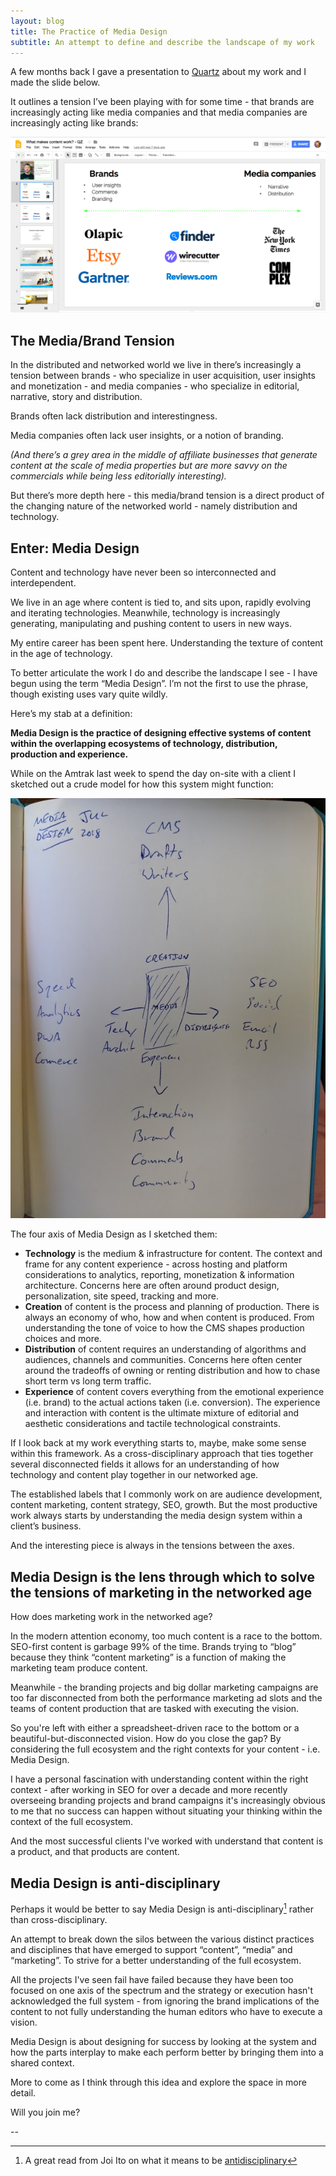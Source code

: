 ```yaml
---
layout: blog
title: The Practice of Media Design
subtitle: An attempt to define and describe the landscape of my work
---
```


A few months back I gave a presentation to [Quartz](https://qz.com) about my work and I made the slide below.

It outlines a tension I’ve been playing with for some time - that brands are increasingly acting like media companies and that media companies are increasingly acting like brands:

![](/images/qzslide.png)

## The Media/Brand Tension

In the distributed and networked world we live in there’s increasingly a tension between brands - who specialize in user acquisition, user insights and monetization - and media companies - who specialize in editorial, narrative, story and distribution.

Brands often lack distribution and interestingness.

Media companies often lack user insights, or a notion of branding.

*(And there’s a grey area in the middle of affiliate businesses that generate content at the scale of media properties but are more savvy on the commercials while being less editorially interesting).*

But there’s more depth here - this media/brand tension is a direct product of the changing nature of the networked world - namely distribution and technology.

## Enter: Media Design

Content and technology have never been so interconnected and interdependent.

We live in an age where content is tied to, and sits upon, rapidly evolving and iterating technologies. Meanwhile, technology is increasingly generating, manipulating and pushing content to users in new ways.

My entire career has been spent here. Understanding the texture of content in the age of technology.

To better articulate the work I do and describe the landscape I see - I have begun using the term “Media Design”. I’m not the first to use the phrase, though existing uses vary quite wildly.

Here’s my stab at a definition:

**Media Design is the practice of designing effective systems of content within the overlapping ecosystems of technology, distribution, production and experience.**

While on the Amtrak  last week to spend the day on-site with a client I sketched out a crude model for how this system might function:

![](/images/mediadesign.jpg)

The four axis of Media Design as I sketched them:

- **Technology** is the medium & infrastructure for content. The context and frame for any content experience - across hosting and platform considerations to analytics, reporting, monetization & information architecture. Concerns here are often around product design, personalization, site speed, tracking and more.
- **Creation** of content is the process and planning of production. There is always an economy of who, how and when content is produced. From understanding the tone of voice to how the CMS shapes production choices and more.
- **Distribution** of content requires an understanding of algorithms and audiences, channels and communities. Concerns here often center around the tradeoffs of owning or renting distribution and how to chase short term vs long term traffic.
- **Experience** of content covers everything from the emotional experience (i.e. brand) to the actual actions taken (i.e. conversion). The experience and interaction with content is the ultimate mixture of editorial and aesthetic considerations and tactile technological constraints.

If I look back at my work everything starts to, maybe, make some sense within this framework. As a cross-disciplinary approach that ties together several disconnected fields it allows for an understanding of how technology and content play together in our networked age.

The established labels that I commonly work on are audience development, content marketing, content strategy, SEO, growth. But the most productive work always starts by understanding the media design system within a client’s business.

And the interesting piece is always in the tensions between the axes.

## Media Design is the lens through which to solve the tensions of marketing in the networked age

How does marketing work in the networked age?

In the modern attention economy, too much content is a race to the bottom. SEO-first content is garbage 99% of the time. Brands trying to “blog” because they think “content marketing” is a function of making the marketing team produce content.

Meanwhile - the branding projects and big dollar marketing campaigns are too far disconnected from both the performance marketing ad slots and the teams of content production that are tasked with executing the vision.

So you're left with either a spreadsheet-driven race to the bottom or a beautiful-but-disconnected vision. How do you close the gap? By considering the full ecosystem and the right contexts for your content - i.e. Media Design.

I have a personal fascination with understanding content within the right context - after working in SEO for over a decade and more recently overseeing branding projects and brand campaigns it's increasingly obvious to me that no success can happen without situating your thinking within the context of the full ecosystem.

And the most successful clients I've worked with understand that content is a product, and that products are content.

## Media Design is anti-disciplinary

Perhaps it would be better to say Media Design is anti-disciplinary[^1] rather than cross-disciplinary.

An attempt to break down the silos between the various distinct practices and disciplines that have emerged to support “content”, “media” and “marketing”. To strive for a better understanding of the full ecosystem.

All the projects I've seen fail have failed because they have been too focused on one axis of the spectrum and the strategy or execution hasn't acknowledged the full system - from ignoring the brand implications of the content to not fully understanding the human editors who have to execute a vision.

Media Design is about designing for success by looking at the system and how the parts interplay to make each perform better by bringing them into a shared context.

More to come as I think through this idea and explore the space in more detail.

Will you join me?

--

[^1]: A great read from Joi Ito on what it means to be [antidisciplinary](https://joi.ito.com/weblog/2014/10/02/antidisciplinar.html)